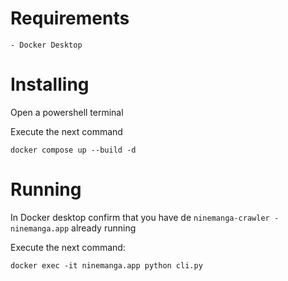 # Requirements

    - Docker Desktop

# Installing

Open a powershell terminal

Execute the next command
```shell
docker compose up --build -d
```

# Running

In Docker desktop confirm that you have de `ninemanga-crawler - ninemanga.app` already running

Execute the next command:
```shell
docker exec -it ninemanga.app python cli.py
```